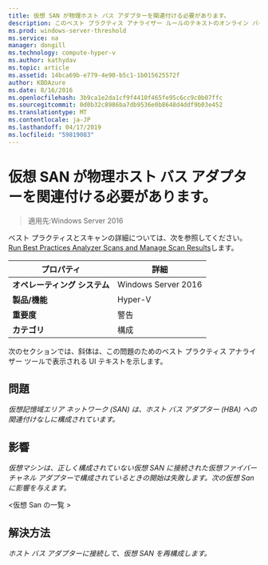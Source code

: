 ```yaml
---
title: 仮想 SAN が物理ホスト バス アダプターを関連付ける必要があります。
description: このベスト プラクティス アナライザー ルールのテキストのオンライン バージョン。
ms.prod: windows-server-threshold
ms.service: na
manager: dongill
ms.technology: compute-hyper-v
ms.author: kathydav
ms.topic: article
ms.assetid: 14bca69b-e779-4e90-b5c1-1b015625572f
author: KBDAzure
ms.date: 8/16/2016
ms.openlocfilehash: 3b9ca1e2da1cf9f4410f465fe95c6cc9c0b07ffc
ms.sourcegitcommit: 0d0b32c8986ba7db9536e0b8648d4ddf9b03e452
ms.translationtype: MT
ms.contentlocale: ja-JP
ms.lasthandoff: 04/17/2019
ms.locfileid: "59819083"
---
```

# <a name="a-virtual-san-should-be-associated-with-a-physical-host-bus-adapter"></a>仮想 SAN が物理ホスト バス アダプターを関連付ける必要があります。

>適用先:Windows Server 2016

ベスト プラクティスとスキャンの詳細については、次を参照してください。 [Run Best Practices Analyzer Scans and Manage Scan Results](https://go.microsoft.com/fwlink/p/?LinkID=223177)します。  
  
|プロパティ|詳細|  
|-|-|  
|**オペレーティング システム**|Windows Server 2016|  
|**製品/機能**|Hyper-V|  
|**重要度**|警告|  
|**カテゴリ**|構成|  
  
  
次のセクションでは、斜体は、この問題のためのベスト プラクティス アナライザー ツールで表示される UI テキストを示します。  
  
## <a name="issue"></a>**問題**  
*仮想記憶域エリア ネットワーク (SAN) は、ホスト バス アダプター (HBA) への関連付けなしに構成されています。*  
  
## <a name="impact"></a>**影響**  
*仮想マシンは、正しく構成されていない仮想 SAN に接続された仮想ファイバー チャネル アダプターで構成されているときの開始は失敗します。次の仮想 San に影響を与えます。*  
  
  
\<仮想 San の一覧 >  
  
  
## <a name="resolution"></a>**解決方法**  
*ホスト バス アダプターに接続して、仮想 SAN を再構成します。*  
  
  
  


